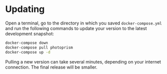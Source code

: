 # Updating

Open a terminal, go to the directory in which you saved `docker-compose.yml` and run the following commands to update your version to the latest development snapshot:

```bash
docker-compose down
docker-compose pull photoprism
docker-compose up -d
```

Pulling a new version can take several minutes, depending on your internet connection. The final release will be smaller.
